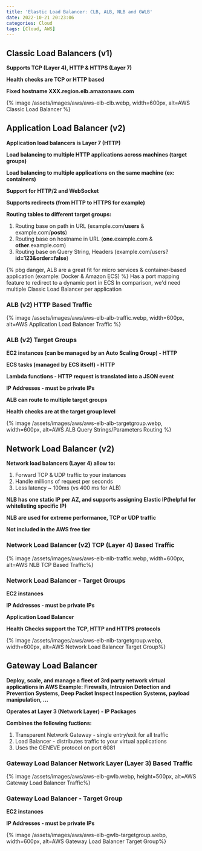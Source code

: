 ```yaml
---
title: 'Elastic Load Balancer: CLB, ALB, NLB and GWLB'
date: 2022-10-21 20:23:06
categories: Cloud
tags: [Cloud, AWS]
---
```


## Classic Load Balancers (v1)

**Supports TCP (Layer 4), HTTP & HTTPS (Layer 7)**

**Health checks are TCP or HTTP based**

**Fixed hostname XXX.region.elb.amazonaws.com**

{% image /assets/images/aws/aws-elb-clb.webp, width=600px, alt=AWS Classic Load Balancer %}

## Application Load Balancer (v2)

**Application  load balancers is Layer 7 (HTTP)**

**Load balancing to multiple HTTP applications across machines (target groups)**

**Load balancing to multiple applications on the same machine (ex: containers)**

**Support for HTTP/2 and WebSocket**

**Supports redirects (from HTTP to HTTPS for example)**

**Routing tables to different target groups:**
1. Routing base on path in URL (example.com/**users** & example.com/**posts**)
2. Routing base on hostname in URL (**one**.example.com & **other**.example.com)
3. Routing base on Query String, Headers (example.com/users?**id=123&order=false**)

{% pbg danger, ALB are a great fit for micro services & container-based application (example: Docker & Amazon ECS) %}
Has a port mapping feature to redirect to a dynamic port in ECS
In comparison, we'd need multiple Classic Load Balancer per application

### ALB (v2) HTTP Based Traffic

{% image /assets/images/aws/aws-elb-alb-traffic.webp, width=600px, alt=AWS Application Load Balancer Traffic %}

### ALB (v2) Target Groups

**EC2 instances (can be managed by an Auto Scaling Group) - HTTP**

**ECS tasks (managed by ECS itself) - HTTP**

**Lambda functions - HTTP request is translated into a JSON event**

**IP Addresses - must be private IPs**

**ALB can route to multiple target groups**

**Health checks are at the target group level**

{% image /assets/images/aws/aws-elb-alb-targetgroup.webp, width=600px, alt=AWS ALB Query Strings/Parameters Routing %}

## Network Load Balancer (v2)
**Network load balancers (Layer 4) allow to:**
1. Forward TCP & UDP traffic to your instances
2. Handle millions of request per seconds
3. Less latency ~ 100ms (vs 400 ms for ALB)

**NLB has one static IP per AZ, and supports assigning Elastic IP(helpful for whitelisting specific IP)**

**NLB are used for extreme performance, TCP or UDP traffic**

**Not included in the AWS free tier**

### Network Load Balancer (v2) TCP (Layer 4) Based Traffic
{% image /assets/images/aws/aws-elb-nlb-traffic.webp, width=600px, alt=AWS NLB TCP Based Traffic%}

### Network Load Balancer - Target Groups
**EC2 instances**

**IP Addresses - must be private IPs**

**Application Load Balancer**

**Health Checks support the TCP, HTTP and HTTPS protocols**

{% image /assets/images/aws/aws-elb-nlb-targetgroup.webp, width=600px, alt=AWS Network Load Balancer Target Group%}

## Gateway Load Balancer
**Deploy, scale, and manage a fleet of 3rd party network virtual applications in AWS Example: Firewalls, Intrusion Detection and Prevention Systems, Deep Packet Inspect Inspection Systems, payload manipulation, ...**

**Operates at Layer 3 (Network Layer) - IP Packages**

**Combines the following fuctions:**
1. Transparent Network Gateway - single entry/exit for all traffic
2. Load Balancer - distributes traffic to your virtual applications
3. Uses the GENEVE protocol on port 6081

### Gateway Load Balancer Network Layer (Layer 3) Based Traffic
{% image /assets/images/aws/aws-elb-gwlb.webp, height=500px, alt=AWS Gateway Load Balancer Traffic%}  

### Gateway Load Balancer - Target Group
**EC2 instances**

**IP Addresses - must be private IPs**

{% image /assets/images/aws/aws-elb-gwlb-targetgroup.webp, width=600px, alt=AWS Gateway Load Balancer Target Group%}



